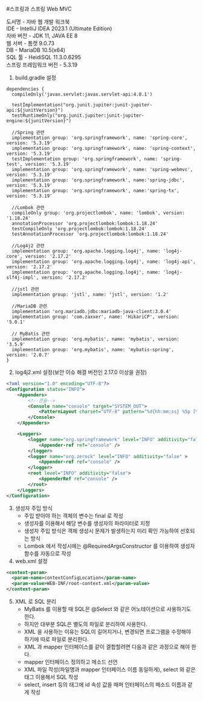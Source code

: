 #스프링과 스프링 Web MVC  

도서명 - 자바 웹 개발 워크북  
IDE - IntelliJ IDEA 2023.1 (Ultimate Edition)  
자바 버전 - JDK 11, JAVA EE 8  
웹 서버 - 톰캣 9.0.73  
DB - MariaDB 10.5(x64)  
SQL 툴 - HeidiSQL 11.3.0.6295  
스프링 프레임워크 버전 - 5.3.19

1. build.gradle 설정
```
dependencies {
  compileOnly('javax.servlet:javax.servlet-api:4.0.1')

  testImplementation("org.junit.jupiter:junit-jupiter-api:${junitVersion}")
  testRuntimeOnly("org.junit.jupiter:junit-jupiter-engine:${junitVersion}")
  
  //Spring 관련
  implementation group: 'org.springframework', name: 'spring-core', version: '5.3.19'
  implementation group: 'org.springframework', name: 'spring-context', version: '5.3.19'
  testImplementation group: 'org.springframework', name: 'spring-test', version: '5.3.19'
  implementation group: 'org.springframework', name: 'spring-webmvc', version: '5.3.19'
  implementation group: 'org.springframework', name:'spring-jdbc', version: '5.3.19'
  implementation group: 'org.springframework', name:'spring-tx', version: '5.3.19'
  
  //Lombok 관련
  compileOnly group: 'org.projectlombok', name: 'lombok', version: '1.18.24'
  annotationProcessor 'org.projectlombok:lombok:1.18.24'
  testCompileOnly 'org.projectlombok:lombok:1.18.24'
  testAnnotationProcessor 'org.projectlombok:lombok:1.18.24'
  
  //Log4j2 관련
  implementation group: 'org.apache.logging.log4j', name: 'log4j-core', version: '2.17.2'
  implementation group: 'org.apache.logging.log4j', name: 'log4j-api', version: '2.17.2'
  implementation group: 'org.apache.logging.log4j', name: 'log4j-slf4j-impl', version: '2.17.2'
  
  //jstl 관련
  implementation group: 'jstl', name: 'jstl', version: '1.2'
  
  //MariaDB 관련
  implementation 'org.mariadb.jdbc:mariadb-java-client:3.0.4'
  implementation group: 'com.zaxxer', name: 'HikariCP', version: '5.0.1'
  
  // MyBatis 관련
  implementation group: 'org.mybatis', name: 'mybatis', version: '3.5.9'
  implementation group: 'org.mybatis', name: 'mybatis-spring', version: '2.0.7'
}
```
2. log4j2.xml 설정(보안 이슈 해결 버전인 2.17.0 이상을 권장)
```xml
<?xml version="1.0" encoding="UTF-8"?>
<Configuration status="INFO">
    <Appenders>
        <!--콘솔-->
        <Console name="console" target="SYSTEM_OUT">
            <PatternLayout charset="UTF-8" pattern="%d{hh:mm:ss} %5p [%c] %m%n" />
        </Console>
    </Appenders>

    <Loggers>
        <logger name="org.springframework" level="INFO" additivity="false" >
            <Appender-ref ref="console" />
        </logger>
        <logger name="org.zerock" level="INFO" additivity="false" >
            <Appender-ref ref="console" />
        </logger>
        <root level="INFO" additivity="false">
            <AppenderRef ref="console" />
        </root>
    </Loggers>
</Configuration>
```
3. 생성자 주입 방식
    * 주입 받아야 하는 객체의 변수는 final 로 작성
    * 생성자를 이용해서 해당 변수를 생성자의 파라미터로 지정
    * 생성자 주입 방식은 객체 생성시 문제가 발생하는지 미리 확인 가능하여 선호되는 방식
    * Lombok 에서 작성시에는 @RequiredArgsConstructor 를 이용하여 생성자 함수를 자동으로 작성
4. web.xml 설정
```xml
<context-param>
  <param-name>contextConfigLocation</param-name>
  <param-value>WEB-INF/root-context.xml</param-value>
</context-param>   
```
5. XML 로 SQL 분리
   * MyBatis 를 이용할 때 SQL은 @Select 와 같은 어노테이션으로 사용하기도 한다.
   * 하지만 대부분 SQL은 별도의 파일로 분리하여 사용한다.
   * XML 을 사용하는 이유는 SQL이 길어지거나, 변경되면 프로그램을 수정해야 하기에 따로 파일로 분리한다.
   * XML 과 mapper 인터페이스를 같이 결합할려면 다음과 같은 과정으로 해야 한다.
   * mapper 인터페이스 정의하고 메소드 선언
   * XML 파일 작성(파일명과 mapper 인터페이스 이름 동일하게), select 와 같은 태그 이용해서 SQL 작성
   * select, insert 등의 태그에 id 속성 값을 매퍼 인터페이스의 메소드 이름과 같게 작성